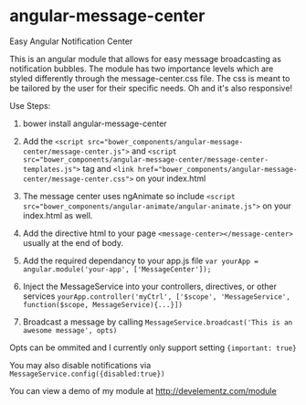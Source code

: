 angular-message-center
======================

Easy Angular Notification Center

This is an angular module that allows for easy message broadcasting as notification bubbles. The module has two importance levels which are styled differently through the message-center.css file. The css is meant to be tailored by the user for their specific needs. Oh and it's also responsive!

Use Steps:

1. bower install angular-message-center

2. Add the `<script src="bower_components/angular-message-center/message-center.js">` and `<script src="bower_components/angular-message-center/message-center-templates.js">` tag and `<link href="bower_components/angular-message-center/message-center.css">` on your index.html

3. The message center uses ngAnimate so include `<script src="bower_components/angular-animate/angular-animate.js">` on your index.html as well.

4. Add the directive html to your page `<message-center></message-center>` usually at the end of body.

5. Add the required dependancy to your app.js file `var yourApp = angular.module('your-app', ['MessageCenter']);`

6. Inject the MessageService into your controllers, directives, or other services `yourApp.controller('myCtrl', ['$scope', 'MessageService', function($scope, MessageService){...}])`

7. Broadcast a message by calling `MessageService.broadcast('This is an awesome message', opts)`

Opts can be ommited and I currently only support setting `{important: true}`

You may also disable notifications via `MessageService.config({disabled:true})`

You can view a demo of my module at http://develementz.com/module
